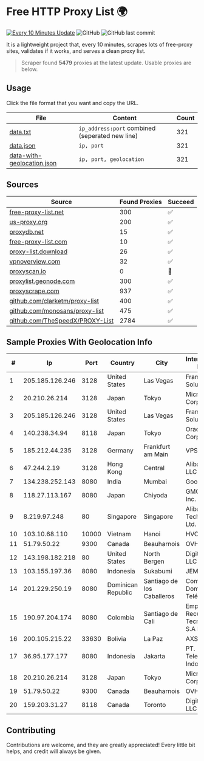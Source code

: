 
# Free HTTP Proxy List 🌍

[![Every 10 Minutes Update](https://github.com/mertguvencli/http-proxy-list/actions/workflows/main.yml/badge.svg?branch=main)](https://github.com/mertguvencli/http-proxy-list/actions/workflows/main.yml)
![GitHub](https://img.shields.io/github/license/mertguvencli/http-proxy-list)
![GitHub last commit](https://img.shields.io/github/last-commit/mertguvencli/http-proxy-list)

It is a lightweight project that, every 10 minutes, scrapes lots of free-proxy sites, validates if it works, and serves a clean proxy list.


> Scraper found **5479** proxies at the latest update. Usable proxies are below.

## Usage

Click the file format that you want and copy the URL.


|File|Content|Count|
|----|-------|-----|
|[data.txt](https://raw.githubusercontent.com/mertguvencli/http-proxy-list/main/proxy-list/data.txt)|`ip_address:port` combined (seperated new line)|321|
|[data.json](https://raw.githubusercontent.com/mertguvencli/http-proxy-list/main/proxy-list/data.json)|`ip, port`|321|
|[data-with-geolocation.json](https://raw.githubusercontent.com/mertguvencli/http-proxy-list/main/proxy-list/data-with-geolocation.json)|`ip, port, geolocation`|321|

## Sources

|Source|Found Proxies|Succeed|
|------|-------------|-------|
|[free-proxy-list.net](https://free-proxy-list.net)|300|✅|
|[us-proxy.org](https://www.us-proxy.org)|200|✅|
|[proxydb.net](http://proxydb.net)|15|✅|
|[free-proxy-list.com](https://free-proxy-list.com/?page=&port=&type%5B%5D=http&type%5B%5D=https&up_time=0&search=Search)|10|✅|
|[proxy-list.download](https://www.proxy-list.download/HTTP)|26|✅|
|[vpnoverview.com](https://vpnoverview.com/privacy/anonymous-browsing/free-proxy-servers)|32|✅|
|[proxyscan.io](https://www.proxyscan.io)|0|🚫|
|[proxylist.geonode.com](https://proxylist.geonode.com/api/proxy-list?limit=300&page=1&sort_by=lastChecked&sort_type=desc&protocols=http,https)|300|✅|
|[proxyscrape.com](https://api.proxyscrape.com/v2/?request=displayproxies&protocol=http&timeout=10000&country=all&ssl=all&anonymity=all)|937|✅|
|[github.com/clarketm/proxy-list](https://raw.githubusercontent.com/clarketm/proxy-list/master/proxy-list-raw.txt)|400|✅|
|[github.com/monosans/proxy-list](https://raw.githubusercontent.com/monosans/proxy-list/main/proxies/http.txt)|475|✅|
|[github.com/TheSpeedX/PROXY-List](https://raw.githubusercontent.com/TheSpeedX/PROXY-List/master/http.txt)|2784|✅|


## Sample Proxies With Geolocation Info

|#|Ip|Port|Country|City|Internet Service Provider|
|-|--|----|-------|----|-------------------------|
|1|205.185.126.246|3128|United States|Las Vegas|FranTech Solutions|
|2|20.210.26.214|3128|Japan|Tokyo|Microsoft Corporation|
|3|205.185.126.246|3128|United States|Las Vegas|FranTech Solutions|
|4|140.238.34.94|8118|Japan|Tokyo|Oracle Corporation|
|5|185.212.44.235|3128|Germany|Frankfurt am Main|VPS2day.com|
|6|47.244.2.19|3128|Hong Kong|Central|Alibaba.com LLC|
|7|134.238.252.143|8080|India|Mumbai|Google LLC|
|8|118.27.113.167|8080|Japan|Chiyoda|GMO Internet, Inc.|
|9|8.219.97.248|80|Singapore|Singapore|Alibaba (US) Technology Co., Ltd.|
|10|103.10.68.110|10000|Vietnam|Hanoi|HVC|
|11|51.79.50.22|9300|Canada|Beauharnois|OVH SAS|
|12|143.198.182.218|80|United States|North Bergen|DigitalOcean, LLC|
|13|103.155.197.36|8080|Indonesia|Sukabumi|JEMBATANDATA|
|14|201.229.250.19|8080|Dominican Republic|Santiago de los Caballeros|Compañía Dominicana de Teléfonos S. A.|
|15|190.97.204.174|8080|Colombia|Santiago de Cali|Empresa de Recursos Tecnologicos S.A E.S.P|
|16|200.105.215.22|33630|Bolivia|La Paz|AXS Bolivia S. A.|
|17|36.95.177.177|8080|Indonesia|Jakarta|PT. Telekomunikasi Indonesia|
|18|20.210.26.214|3128|Japan|Tokyo|Microsoft Corporation|
|19|51.79.50.22|9300|Canada|Beauharnois|OVH SAS|
|20|159.203.31.27|8118|Canada|Toronto|DigitalOcean, LLC|



## Contributing

Contributions are welcome, and they are greatly appreciated! Every
little bit helps, and credit will always be given.

